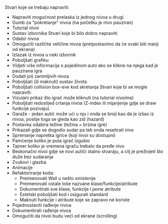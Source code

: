 Stvari koje se trebaju napraviti:
 - Napraviti mogućnost prelaska iz jednog nivoa u drugi
 - Gumb za "pokretanje" nivoa (na početku je nivo pauziran)
 - Tutorial nivoi
 - Sustav izbornika
Stvari koje bi bilo dobro napraviti:
 - Odabir nivoa
 - Omogućiti različite veličine nivoa (pretpostavimo da će svaki biti
   manji od ekrana)
 - Izlazak iz nivoa u neki izbornik
 - Poboljšati grafiku
 - Vidjeti više informacija o pojedinom auto ako se klikne na njega
   kad je pauzirana igra
 - Dodati još zanimljivih nivoa
 - Poboljšati (ili maknuti) sustav života
 - Poboljšati collision box-eve kod skretanja
Stvari koje bi se mogle napraviti:
 - Vizulani prikaz što igrač može kliknuti (na tutorial nivoima)
 - Poboljšati redoslijed crtanja nivoa (Z-index ili mijanjenje gdje
   se draw funkcije pozivaju).
 - Garaže - jedan autić može ući u nju i onda se broji kao da je izšao
   iz nivoa, poslije toga se gleda kao zid (hazard)
 - Postavka odabira težine (težina = brzina igre)
 - Prikazati gdje se dogodio sudar pa tek onda resetirati nivo
 - Spremanje napretka igrice (koji nivoi su dostupni)
 - Pamćenje koliko je puta igrač izgubio
 - Tajmer koliko je vremena igraču trebalo da pređe nivo
 - Beskonačni nivoi gdje se novi autići stalno stvaraju, a cilj je
   preživjeti što duže bez sudaranja
 - Zvukovi i glazba
 - Animacije
 - Refaktoriranje koda:
   - Preimenovati Wall u nešto smislenije
   - Preimenovati ostale loše nazvane klase/funkcije/atribute
   - Dokumentirati sve klase, funkcije i javne atribute
   - Estetski poboljšati kod i osigurati standard
   - Maknuti funkcije i atribute koje se zapravo ne koriste
 - Pojednostaviti rađenje nivoa
 - Dokumentirati rađenje nivoa
 - Omogućiti da nivoi budu veći od ekrane (scrolling)
